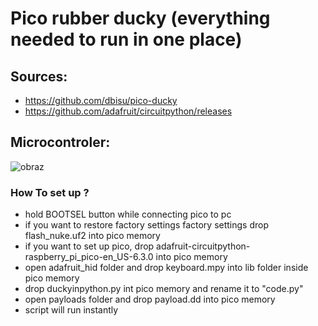 # Pico rubber ducky (everything needed to run in one place)

## Sources:
- https://github.com/dbisu/pico-ducky
- https://github.com/adafruit/circuitpython/releases

## Microcontroler:

![obraz](https://user-images.githubusercontent.com/32677600/145720889-7136c778-1f71-4926-827c-33dc3bc6515f.png)

### How To set up ?
- hold BOOTSEL button while connecting pico to pc 
- if you want to restore factory settings factory settings drop flash_nuke.uf2 into pico memory
- if you want to set up pico, drop adafruit-circuitpython-raspberry_pi_pico-en_US-6.3.0 into pico memory
- open adafruit_hid folder and drop keyboard.mpy into lib folder inside pico memory
- drop duckyinpython.py int pico memory and rename it to "code.py"
- open payloads folder and drop payload.dd into pico memory 
- script will run instantly
